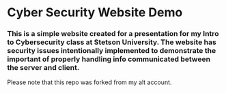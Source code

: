 # Cyber Security Website Demo
### This is a simple website created for a presentation for my Intro to Cybersecurity class at Stetson University. The website has security issues intentionally implemented to demonstrate the important of properly handling info communicated between the server and client.

Please note that this repo was forked from my alt account.
